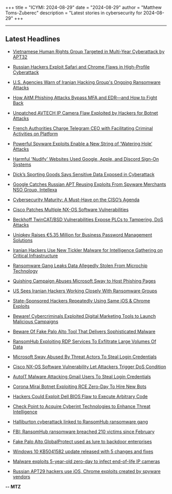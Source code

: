 +++
title = "ICYMI: 2024-08-29"
date = "2024-08-29"
author = "Matthew Toms-Zuberec"
description = "Latest stories in cybersecurity for 2024-08-29"
+++

---------------------------------------------------------------------------
## Latest Headlines
- [Vietnamese Human Rights Group Targeted in Multi-Year Cyberattack by APT32](https://thehackernews.com/2024/08/vietnamese-human-rights-group-targeted.html)

- [Russian Hackers Exploit Safari and Chrome Flaws in High-Profile Cyberattack](https://thehackernews.com/2024/08/russian-hackers-exploit-safari-and.html)

- [U.S. Agencies Warn of Iranian Hacking Group's Ongoing Ransomware Attacks](https://thehackernews.com/2024/08/us-agencies-warn-of-iranian-hacking.html)

- [How AitM Phishing Attacks Bypass MFA and EDR—and How to Fight Back](https://thehackernews.com/2024/08/how-to-stop-aitm-phishing-attack.html)

- [Unpatched AVTECH IP Camera Flaw Exploited by Hackers for Botnet Attacks](https://thehackernews.com/2024/08/unpatched-avtech-ip-camera-flaw.html)

- [French Authorities Charge Telegram CEO with Facilitating Criminal Activities on Platform](https://thehackernews.com/2024/08/french-authorities-charge-telegram-ceo.html)

- [Powerful Spyware Exploits Enable a New String of ‘Watering Hole’ Attacks](https://www.wired.com/story/russia-cozy-bear-watering-hole-attacks/)

- [Harmful 'Nudify' Websites Used Google, Apple, and Discord Sign-On Systems](https://www.wired.com/story/undress-app-ai-harm-google-apple-login/)

- [Dick’s Sporting Goods Says Sensitive Data Exposed in Cyberattack](https://www.securityweek.com/dicks-sporting-goods-discloses-cyberattack/)

- [Google Catches Russian APT Reusing Exploits From Spyware Merchants NSO Group, Intellexa](https://www.securityweek.com/google-catches-russian-apt-re-using-exploits-from-spyware-merchants-nso-group-intellexa/)

- [Cybersecurity Maturity: A Must-Have on the CISO’s Agenda](https://www.securityweek.com/cybersecurity-maturity-a-must-have-on-the-cisos-agenda/)

- [Cisco Patches Multiple NX-OS Software Vulnerabilities](https://www.securityweek.com/cisco-patches-multiple-nx-os-software-vulnerabilities/)

- [Beckhoff TwinCAT/BSD Vulnerabilities Expose PLCs to Tampering, DoS Attacks](https://www.securityweek.com/beckhoff-twincat-bsd-vulnerabilities-expose-plcs-to-tampering-dos-attacks/)

- [Uniqkey Raises €5.35 Million for Business Password Management Solutions](https://www.securityweek.com/uniqkey-raises-e5-35-million-for-business-password-management-solutions/)

- [Iranian Hackers Use New Tickler Malware for Intelligence Gathering on Critical Infrastructure](https://www.securityweek.com/iranian-hackers-use-new-tickler-malware-to-collect-intel-from-us-uae/)

- [Ransomware Gang Leaks Data Allegedly Stolen From Microchip Technology](https://www.securityweek.com/ransomware-gang-leaks-data-allegedly-stolen-from-microchip-technology/)

- [Quishing Campaign Abuses Microsoft Sway to Host Phishing Pages](https://www.securityweek.com/quishing-campaign-abuses-microsoft-sway-to-host-phishing-pages/)

- [US Sees Iranian Hackers Working Closely With Ransomware Groups](https://www.securityweek.com/us-sees-iranian-hackers-working-closely-with-ransomware-groups/)

- [State-Sponsored Hackers Repeatedly Using Same iOS & Chrome Exploits](https://cybersecuritynews.com/state-sponsored-hackers-repeatedly-using-same-ios-chrome-exploits/)

- [Beware! Cybercriminals Exploited Digital Marketing Tools to Launch Malicious Campaigns](https://cybersecuritynews.com/cybercriminals-exploited-digital-marketing-tools/)

- [Beware Of Fake Palo Alto Tool That Delivers Sophisticated Malware](https://cybersecuritynews.com/fake-palo-alto-globalprotect-malware/)

- [RansomHub Exploiting RDP Services To Exfiltrate Large Volumes Of Data](https://cybersecuritynews.com/ransomhub-exploiting-rdp-exfiltration/)

- [Microsoft Sway Abused By Threat Actors To Steal Login Credentials](https://cybersecuritynews.com/microsoft-sway-phishing-attacks/)

- [Cisco NX-OS Software Vulnerability Let Attackers Trigger DoS Condition](https://cybersecuritynews.com/cisco-nx-os-software-vulnerability/)

- [AutoIT Malware Attacking Gmail Users To Steal Login Credentials](https://cybersecuritynews.com/autoit-gmail-theft/)

- [Corona Mirai Botnet Exploiting RCE Zero-Day To Hire New Bots](https://cybersecuritynews.com/corona-mirai-rce-zero-day-exploit/)

- [Hackers Could Exploit Dell BIOS Flaw to Execute Arbitrary Code](https://cybersecuritynews.com/dell-bios-flaw-alienware/)

- [Check Point to Acquire Cyberint Technologies to Enhance Threat Intelligence](https://cybersecuritynews.com/check-point-to-acquire-cyberint/)

- [Halliburton cyberattack linked to RansomHub ransomware gang](https://www.bleepingcomputer.com/news/security/halliburton-cyberattack-linked-to-ransomhub-ransomware-gang/)

- [FBI: RansomHub ransomware breached 210 victims since February](https://www.bleepingcomputer.com/news/security/fbi-ransomhub-ransomware-breached-210-victims-since-february/)

- [Fake Palo Alto GlobalProtect used as lure to backdoor enterprises](https://www.bleepingcomputer.com/news/security/fake-palo-alto-globalprotect-used-as-lure-to-backdoor-enterprises/)

- [Windows 10 KB5041582 update released with 5 changes and fixes](https://www.bleepingcomputer.com/news/microsoft/windows-10-kb5041582-update-released-with-5-changes-and-fixes/)

- [Malware exploits 5-year-old zero-day to infect end-of-life IP cameras](https://www.bleepingcomputer.com/news/security/malware-exploits-5-year-old-zero-day-to-infect-end-of-life-ip-cameras/)

- [Russian APT29 hackers use iOS, Chrome exploits created by spyware vendors](https://www.bleepingcomputer.com/news/security/russian-apt29-hackers-use-ios-chrome-exploits-created-by-spyware-vendors/)

**-- MTZ**